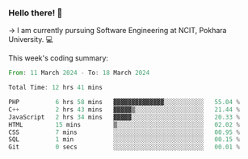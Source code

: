 ### Hello there! 👋

-> I am currently pursuing Software Engineering at NCIT, Pokhara University. 💻


This week's coding summary:
<!--START_SECTION:waka-->

```rust
From: 11 March 2024 - To: 18 March 2024

Total Time: 12 hrs 41 mins

PHP          6 hrs 58 mins   ▓▓▓▓▓▓▓▓▓▓▓▓▓▓░░░░░░░░░░░   55.04 %
C++          2 hrs 43 mins   ▓▓▓▓▓▒░░░░░░░░░░░░░░░░░░░   21.44 %
JavaScript   2 hrs 34 mins   ▓▓▓▓▓░░░░░░░░░░░░░░░░░░░░   20.33 %
HTML         15 mins         ▒░░░░░░░░░░░░░░░░░░░░░░░░   02.02 %
CSS          7 mins          ░░░░░░░░░░░░░░░░░░░░░░░░░   00.95 %
SQL          1 min           ░░░░░░░░░░░░░░░░░░░░░░░░░   00.15 %
Git          0 secs          ░░░░░░░░░░░░░░░░░░░░░░░░░   00.01 %
```

<!--END_SECTION:waka-->
